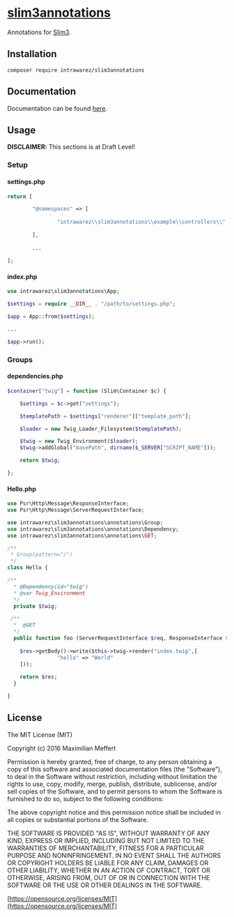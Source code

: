 # [slim3annotations](https://intrawarez.github.io/slim3annotations/)
Annotations for [Slim3](http://www.slimframework.com/).

## Installation

```
composer require intrawarez/slim3annotations
```

## Documentation

Documentation can be found [here](http://intrawarez.github.io/sabertooth/docs/).

## Usage

**DISCLAIMER:** This sections is at Draft Level!

### Setup

#### settings.php
```php
return [

		"@namespaces" => [
				
				"intrawarez\\slim3annotations\\example\\controllers\\" => __DIR__."/controllers"
				
		],
		
		...
		
];
```

#### index.php
```php
use intrawarez\slim3annotations\App;

$settings = require __DIR__ . "/path/to/settings.php";

$app = App::from($settings);

...

$app->run();
```

### Groups

#### dependencies.php
```php
$container["twig"] = function (Slim\Container $c) {

	$settings = $c->get("settings");

	$templatePath = $settings["renderer"]["template_path"];

	$loader = new Twig_Loader_Filesystem($templatePath);

	$twig = new Twig_Environment($loader);
	$twig->addGlobal("basePath", dirname($_SERVER["SCRIPT_NAME"]));

	return $twig;

};
```

#### Hello.php
```php
use Psr\Http\Message\ResponseInterface;
use Psr\Http\Message\ServerRequestInterface;

use intrawarez\slim3annotations\annotations\Group;
use intrawarez\slim3annotations\annotations\Dependency;
use intrawarez\slim3annotations\annotations\GET;

/**
 * Group(pattern="/")
 */
class Hello {

/**
  * @Dependency(id="twig")
  * @var Twig_Environment
  */
  private $twig;

 /**
  *  @GET
  */   
  public function foo (ServerRequestInterface $req, ResponseInterface $res, array $args) {
	
    $res->getBody()->write($this->twig->render("index.twig",[
				"hello" => "World"
	]));
	
	return $res;
  }

}

```


## License

The MIT License (MIT)

Copyright (c) 2016 Maximilian Meffert

Permission is hereby granted, free of charge, to any person obtaining a copy of this software and associated documentation files (the "Software"), to deal in the Software without restriction, including without limitation the rights to use, copy, modify, merge, publish, distribute, sublicense, and/or sell copies of the Software, and to permit persons to whom the Software is furnished to do so, subject to the following conditions:

The above copyright notice and this permission notice shall be included in all copies or substantial portions of the Software.

THE SOFTWARE IS PROVIDED "AS IS", WITHOUT WARRANTY OF ANY KIND, EXPRESS OR IMPLIED, INCLUDING BUT NOT LIMITED TO THE WARRANTIES OF MERCHANTABILITY, FITNESS FOR A PARTICULAR PURPOSE AND NONINFRINGEMENT. IN NO EVENT SHALL THE AUTHORS OR COPYRIGHT HOLDERS BE LIABLE FOR ANY CLAIM, DAMAGES OR OTHER LIABILITY, WHETHER IN AN ACTION OF CONTRACT, TORT OR OTHERWISE, ARISING FROM, OUT OF OR IN CONNECTION WITH THE SOFTWARE OR THE USE OR OTHER DEALINGS IN THE SOFTWARE.

[https://opensource.org/licenses/MIT](https://opensource.org/licenses/MIT)